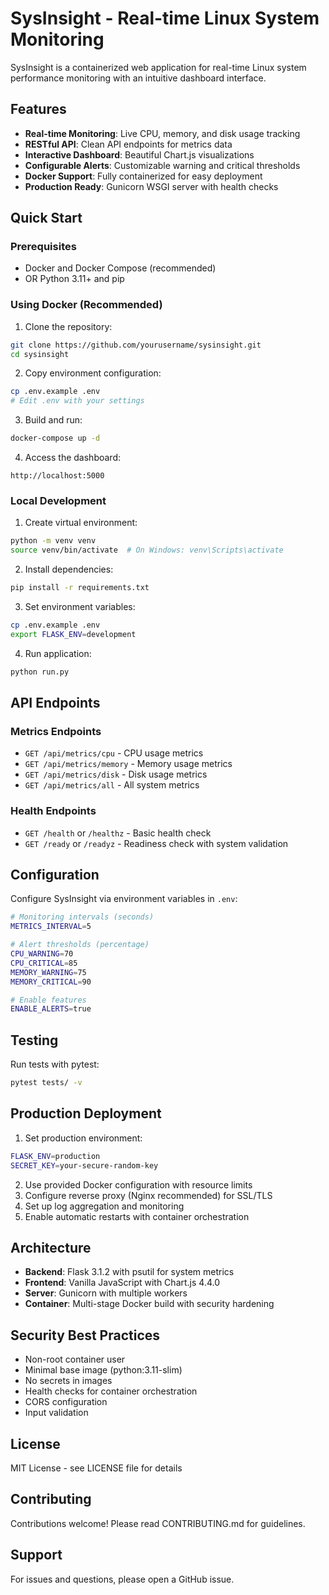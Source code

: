 # SysInsight - Real-time Linux System Monitoring

SysInsight is a containerized web application for real-time Linux system performance monitoring with an intuitive dashboard interface.

## Features

- **Real-time Monitoring**: Live CPU, memory, and disk usage tracking
- **RESTful API**: Clean API endpoints for metrics data
- **Interactive Dashboard**: Beautiful Chart.js visualizations
- **Configurable Alerts**: Customizable warning and critical thresholds
- **Docker Support**: Fully containerized for easy deployment
- **Production Ready**: Gunicorn WSGI server with health checks

## Quick Start

### Prerequisites

- Docker and Docker Compose (recommended)
- OR Python 3.11+ and pip

### Using Docker (Recommended)

1. Clone the repository:
```bash
git clone https://github.com/yourusername/sysinsight.git
cd sysinsight
```

2. Copy environment configuration:
```bash
cp .env.example .env
# Edit .env with your settings
```

3. Build and run:
```bash
docker-compose up -d
```

4. Access the dashboard:
```
http://localhost:5000
```

### Local Development

1. Create virtual environment:
```bash
python -m venv venv
source venv/bin/activate  # On Windows: venv\Scripts\activate
```

2. Install dependencies:
```bash
pip install -r requirements.txt
```

3. Set environment variables:
```bash
cp .env.example .env
export FLASK_ENV=development
```

4. Run application:
```bash
python run.py
```

## API Endpoints

### Metrics Endpoints

- `GET /api/metrics/cpu` - CPU usage metrics
- `GET /api/metrics/memory` - Memory usage metrics
- `GET /api/metrics/disk` - Disk usage metrics
- `GET /api/metrics/all` - All system metrics

### Health Endpoints

- `GET /health` or `/healthz` - Basic health check
- `GET /ready` or `/readyz` - Readiness check with system validation

## Configuration

Configure SysInsight via environment variables in `.env`:

```bash
# Monitoring intervals (seconds)
METRICS_INTERVAL=5

# Alert thresholds (percentage)
CPU_WARNING=70
CPU_CRITICAL=85
MEMORY_WARNING=75
MEMORY_CRITICAL=90

# Enable features
ENABLE_ALERTS=true
```

## Testing

Run tests with pytest:

```bash
pytest tests/ -v
```

## Production Deployment

1. Set production environment:
```bash
FLASK_ENV=production
SECRET_KEY=your-secure-random-key
```

2. Use provided Docker configuration with resource limits
3. Configure reverse proxy (Nginx recommended) for SSL/TLS
4. Set up log aggregation and monitoring
5. Enable automatic restarts with container orchestration

## Architecture

- **Backend**: Flask 3.1.2 with psutil for system metrics
- **Frontend**: Vanilla JavaScript with Chart.js 4.4.0
- **Server**: Gunicorn with multiple workers
- **Container**: Multi-stage Docker build with security hardening

## Security Best Practices

- Non-root container user
- Minimal base image (python:3.11-slim)
- No secrets in images
- Health checks for container orchestration
- CORS configuration
- Input validation

## License

MIT License - see LICENSE file for details

## Contributing

Contributions welcome! Please read CONTRIBUTING.md for guidelines.

## Support

For issues and questions, please open a GitHub issue.
